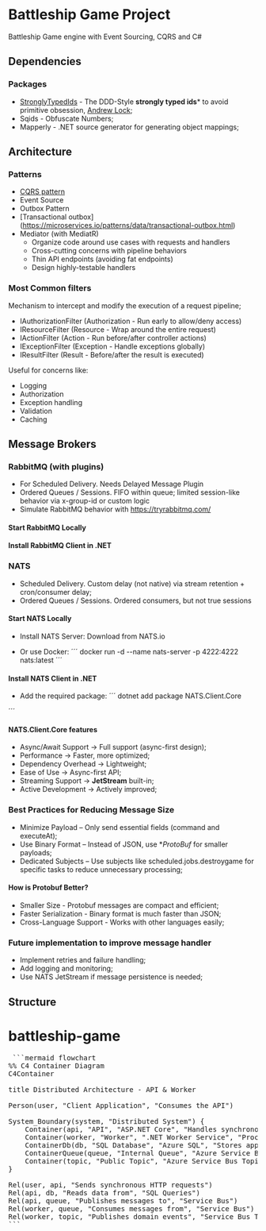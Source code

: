 # Battleship Game Project

Battleship Game engine with Event Sourcing, CQRS and C#

## Dependencies

### Packages

- [StronglyTypedIds](https://github.com/andrewlock/StronglyTypedId) - The DDD-Style **strongly typed ids*** to avoid primitive obsession, [Andrew Lock](https://andrewlock.net/series/using-strongly-typed-entity-ids-to-avoid-primitive-obsession/);
- Sqids - Obfuscate Numbers;
- Mapperly - .NET source generator for generating object mappings;

## Architecture

### Patterns

- [CQRS pattern](https://learn.microsoft.com/en-us/azure/architecture/patterns/cqrs)
- Event Source
- Outbox Pattern
- [Transactional outbox] (https://microservices.io/patterns/data/transactional-outbox.html)
- Mediator (with MediatR)
  - Organize code around use cases with requests and handlers
  - Cross-cutting concerns with pipeline behaviors
  - Thin API endpoints (avoiding fat endpoints)
  - Design highly-testable handlers

### Most Common filters
Mechanism to intercept and modify the execution of a request pipeline;

- IAuthorizationFilter (Authorization - Run early to allow/deny access)
- IResourceFilter (Resource - Wrap around the entire request)
- IActionFilter (Action - Run before/after controller actions)
- IExceptionFilter (Exception - Handle exceptions globally)
- IResultFilter (Result - Before/after the result is executed)

Useful for concerns like:

- Logging
- Authorization
- Exception handling
- Validation
- Caching

## Message Brokers

### RabbitMQ (with plugins)

- For Scheduled Delivery. Needs Delayed Message Plugin
- Ordered Queues / Sessions. FIFO within queue; limited session-like behavior via x-group-id or custom logic
- Simulate RabbitMQ behavior with https://tryrabbitmq.com/

#### Start RabbitMQ Locally

#### Install RabbitMQ Client in .NET

### NATS

- Scheduled Delivery. Custom delay (not native) via stream retention + cron/consumer delay;
- Ordered Queues / Sessions. Ordered consumers, but not true sessions

#### Start NATS Locally

- Install NATS Server:
Download from NATS.io

- Or use Docker:
´´´
docker run -d --name nats-server -p 4222:4222 nats:latest
´´´

#### Install NATS Client in .NET

- Add the required package:
´´´
dotnet add package NATS.Client.Core

´´´

#### NATS.Client.Core features

- Async/Await Support -> Full support (async-first design);
- Performance -> Faster, more optimized;
- Dependency Overhead -> Lightweight;
- Ease of Use -> Async-first API;
- Streaming Support -> **JetStream** built-in;
- Active Development -> Actively improved;

### Best Practices for Reducing Message Size

- Minimize Payload – Only send essential fields (command and executeAt);
- Use Binary Format – Instead of JSON, use **ProtoBuf* for smaller payloads;
- Dedicated Subjects – Use subjects like scheduled.jobs.destroygame for specific tasks to reduce unnecessary processing;

#### How is Protobuf Better?

- Smaller Size - Protobuf messages are compact and efficient;
- Faster Serialization - Binary format is much faster than JSON;
- Cross-Language Support - Works with other languages easily;

### Future implementation to improve message handler

- Implement retries and failure handling;
- Add logging and monitoring;
- Use NATS JetStream if message persistence is needed;

## Structure

# battleship-game

<pre> ```mermaid flowchart
%% C4 Container Diagram
C4Container

title Distributed Architecture - API & Worker

Person(user, "Client Application", "Consumes the API")

System_Boundary(system, "Distributed System") {
    Container(api, "API", "ASP.NET Core", "Handles synchronous requests, queries SQL Database, and publishes messages to Service Bus queue.")
    Container(worker, "Worker", ".NET Worker Service", "Processes messages from Service Bus and publishes public events to another topic.")
    ContainerDb(db, "SQL Database", "Azure SQL", "Stores application data queried by the API.")
    ContainerQueue(queue, "Internal Queue", "Azure Service Bus Queue", "Receives messages from the API for asynchronous processing.")
    Container(topic, "Public Topic", "Azure Service Bus Topic", "Publishes public domain events for other services to consume.")
}

Rel(user, api, "Sends synchronous HTTP requests")
Rel(api, db, "Reads data from", "SQL Queries")
Rel(api, queue, "Publishes messages to", "Service Bus")
Rel(worker, queue, "Consumes messages from", "Service Bus")
Rel(worker, topic, "Publishes domain events", "Service Bus Topic")
``` </pre>
